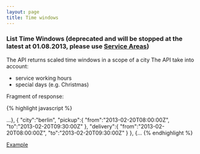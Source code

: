 ```yaml
---
layout: page
title: Time windows
---
```


### List Time Windows (deprecated and will be stopped at the latest at 01.08.2013, please use [Service Areas](/service_areas.html))

The API returns scaled time windows in a scope of a city
The API take into account:
- service working hours
- special days (e.g. Christmas)

Fragment of response:

{% highlight javascript %}

...},
{
  "city":"berlin",
  "pickup":{
    "from":"2013-02-20T08:00:00Z",
    "to":"2013-02-20T09:30:00Z"
  },
  "delivery":{
    "from":"2013-02-20T08:00:00Z",
    "to":"2013-02-20T09:30:00Z"
  }
},
{...
{% endhighlight %}

[Example](/sandbox.html#time_windows)

